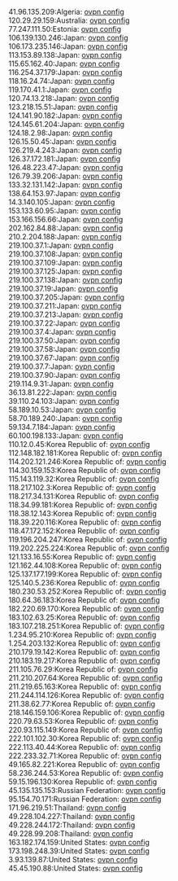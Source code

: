 41.96.135.209:Algeria: [ovpn config](vpn/41_96_135_209.ovpn)  
120.29.29.159:Australia: [ovpn config](vpn/120_29_29_159.ovpn)  
77.247.111.50:Estonia: [ovpn config](vpn/77_247_111_50.ovpn)  
106.139.130.246:Japan: [ovpn config](vpn/106_139_130_246.ovpn)  
106.173.235.146:Japan: [ovpn config](vpn/106_173_235_146.ovpn)  
113.153.89.138:Japan: [ovpn config](vpn/113_153_89_138.ovpn)  
115.65.162.40:Japan: [ovpn config](vpn/115_65_162_40.ovpn)  
116.254.37.179:Japan: [ovpn config](vpn/116_254_37_179.ovpn)  
118.16.24.74:Japan: [ovpn config](vpn/118_16_24_74.ovpn)  
119.170.41.1:Japan: [ovpn config](vpn/119_170_41_1.ovpn)  
120.74.13.218:Japan: [ovpn config](vpn/120_74_13_218.ovpn)  
123.218.15.51:Japan: [ovpn config](vpn/123_218_15_51.ovpn)  
124.141.90.182:Japan: [ovpn config](vpn/124_141_90_182.ovpn)  
124.145.61.204:Japan: [ovpn config](vpn/124_145_61_204.ovpn)  
124.18.2.98:Japan: [ovpn config](vpn/124_18_2_98.ovpn)  
126.15.50.45:Japan: [ovpn config](vpn/126_15_50_45.ovpn)  
126.219.4.243:Japan: [ovpn config](vpn/126_219_4_243.ovpn)  
126.37.172.181:Japan: [ovpn config](vpn/126_37_172_181.ovpn)  
126.48.223.47:Japan: [ovpn config](vpn/126_48_223_47.ovpn)  
126.79.39.206:Japan: [ovpn config](vpn/126_79_39_206.ovpn)  
133.32.131.142:Japan: [ovpn config](vpn/133_32_131_142.ovpn)  
138.64.153.97:Japan: [ovpn config](vpn/138_64_153_97.ovpn)  
14.3.140.105:Japan: [ovpn config](vpn/14_3_140_105.ovpn)  
153.133.60.95:Japan: [ovpn config](vpn/153_133_60_95.ovpn)  
153.166.156.66:Japan: [ovpn config](vpn/153_166_156_66.ovpn)  
202.162.84.88:Japan: [ovpn config](vpn/202_162_84_88.ovpn)  
210.2.204.188:Japan: [ovpn config](vpn/210_2_204_188.ovpn)  
219.100.37.1:Japan: [ovpn config](vpn/219_100_37_1.ovpn)  
219.100.37.108:Japan: [ovpn config](vpn/219_100_37_108.ovpn)  
219.100.37.109:Japan: [ovpn config](vpn/219_100_37_109.ovpn)  
219.100.37.125:Japan: [ovpn config](vpn/219_100_37_125.ovpn)  
219.100.37.138:Japan: [ovpn config](vpn/219_100_37_138.ovpn)  
219.100.37.19:Japan: [ovpn config](vpn/219_100_37_19.ovpn)  
219.100.37.205:Japan: [ovpn config](vpn/219_100_37_205.ovpn)  
219.100.37.211:Japan: [ovpn config](vpn/219_100_37_211.ovpn)  
219.100.37.213:Japan: [ovpn config](vpn/219_100_37_213.ovpn)  
219.100.37.22:Japan: [ovpn config](vpn/219_100_37_22.ovpn)  
219.100.37.4:Japan: [ovpn config](vpn/219_100_37_4.ovpn)  
219.100.37.50:Japan: [ovpn config](vpn/219_100_37_50.ovpn)  
219.100.37.58:Japan: [ovpn config](vpn/219_100_37_58.ovpn)  
219.100.37.67:Japan: [ovpn config](vpn/219_100_37_67.ovpn)  
219.100.37.7:Japan: [ovpn config](vpn/219_100_37_7.ovpn)  
219.100.37.90:Japan: [ovpn config](vpn/219_100_37_90.ovpn)  
219.114.9.31:Japan: [ovpn config](vpn/219_114_9_31.ovpn)  
36.13.81.222:Japan: [ovpn config](vpn/36_13_81_222.ovpn)  
39.110.24.103:Japan: [ovpn config](vpn/39_110_24_103.ovpn)  
58.189.10.53:Japan: [ovpn config](vpn/58_189_10_53.ovpn)  
58.70.189.240:Japan: [ovpn config](vpn/58_70_189_240.ovpn)  
59.134.7.184:Japan: [ovpn config](vpn/59_134_7_184.ovpn)  
60.100.198.133:Japan: [ovpn config](vpn/60_100_198_133.ovpn)  
110.12.0.45:Korea Republic of: [ovpn config](vpn/110_12_0_45.ovpn)  
112.148.182.181:Korea Republic of: [ovpn config](vpn/112_148_182_181.ovpn)  
114.202.121.246:Korea Republic of: [ovpn config](vpn/114_202_121_246.ovpn)  
114.30.159.153:Korea Republic of: [ovpn config](vpn/114_30_159_153.ovpn)  
115.143.119.32:Korea Republic of: [ovpn config](vpn/115_143_119_32.ovpn)  
118.217.102.3:Korea Republic of: [ovpn config](vpn/118_217_102_3.ovpn)  
118.217.34.131:Korea Republic of: [ovpn config](vpn/118_217_34_131.ovpn)  
118.34.99.181:Korea Republic of: [ovpn config](vpn/118_34_99_181.ovpn)  
118.38.12.143:Korea Republic of: [ovpn config](vpn/118_38_12_143.ovpn)  
118.39.220.116:Korea Republic of: [ovpn config](vpn/118_39_220_116.ovpn)  
118.47.172.152:Korea Republic of: [ovpn config](vpn/118_47_172_152.ovpn)  
119.196.204.247:Korea Republic of: [ovpn config](vpn/119_196_204_247.ovpn)  
119.202.225.224:Korea Republic of: [ovpn config](vpn/119_202_225_224.ovpn)  
121.133.16.55:Korea Republic of: [ovpn config](vpn/121_133_16_55.ovpn)  
121.162.44.108:Korea Republic of: [ovpn config](vpn/121_162_44_108.ovpn)  
125.137.177.199:Korea Republic of: [ovpn config](vpn/125_137_177_199.ovpn)  
125.140.5.236:Korea Republic of: [ovpn config](vpn/125_140_5_236.ovpn)  
180.230.53.252:Korea Republic of: [ovpn config](vpn/180_230_53_252.ovpn)  
180.64.36.183:Korea Republic of: [ovpn config](vpn/180_64_36_183.ovpn)  
182.220.69.170:Korea Republic of: [ovpn config](vpn/182_220_69_170.ovpn)  
183.102.63.25:Korea Republic of: [ovpn config](vpn/183_102_63_25.ovpn)  
183.107.218.251:Korea Republic of: [ovpn config](vpn/183_107_218_251.ovpn)  
1.234.95.210:Korea Republic of: [ovpn config](vpn/1_234_95_210.ovpn)  
1.254.203.132:Korea Republic of: [ovpn config](vpn/1_254_203_132.ovpn)  
210.179.19.142:Korea Republic of: [ovpn config](vpn/210_179_19_142.ovpn)  
210.183.19.217:Korea Republic of: [ovpn config](vpn/210_183_19_217.ovpn)  
211.105.76.29:Korea Republic of: [ovpn config](vpn/211_105_76_29.ovpn)  
211.210.207.64:Korea Republic of: [ovpn config](vpn/211_210_207_64.ovpn)  
211.219.65.163:Korea Republic of: [ovpn config](vpn/211_219_65_163.ovpn)  
211.244.114.126:Korea Republic of: [ovpn config](vpn/211_244_114_126.ovpn)  
211.38.62.77:Korea Republic of: [ovpn config](vpn/211_38_62_77.ovpn)  
218.146.159.106:Korea Republic of: [ovpn config](vpn/218_146_159_106.ovpn)  
220.79.63.53:Korea Republic of: [ovpn config](vpn/220_79_63_53.ovpn)  
220.93.115.149:Korea Republic of: [ovpn config](vpn/220_93_115_149.ovpn)  
222.101.102.30:Korea Republic of: [ovpn config](vpn/222_101_102_30.ovpn)  
222.113.40.44:Korea Republic of: [ovpn config](vpn/222_113_40_44.ovpn)  
222.233.32.71:Korea Republic of: [ovpn config](vpn/222_233_32_71.ovpn)  
49.165.82.221:Korea Republic of: [ovpn config](vpn/49_165_82_221.ovpn)  
58.236.244.53:Korea Republic of: [ovpn config](vpn/58_236_244_53.ovpn)  
59.15.196.130:Korea Republic of: [ovpn config](vpn/59_15_196_130.ovpn)  
45.135.135.153:Russian Federation: [ovpn config](vpn/45_135_135_153.ovpn)  
95.154.70.171:Russian Federation: [ovpn config](vpn/95_154_70_171.ovpn)  
171.96.219.51:Thailand: [ovpn config](vpn/171_96_219_51.ovpn)  
49.228.104.227:Thailand: [ovpn config](vpn/49_228_104_227.ovpn)  
49.228.244.172:Thailand: [ovpn config](vpn/49_228_244_172.ovpn)  
49.228.99.208:Thailand: [ovpn config](vpn/49_228_99_208.ovpn)  
163.182.174.159:United States: [ovpn config](vpn/163_182_174_159.ovpn)  
173.198.248.39:United States: [ovpn config](vpn/173_198_248_39.ovpn)  
3.93.139.87:United States: [ovpn config](vpn/3_93_139_87.ovpn)  
45.45.190.88:United States: [ovpn config](vpn/45_45_190_88.ovpn)  
